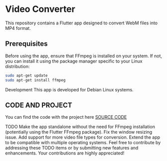 # Video Converter

This repository contains a Flutter app designed to convert WebM files into MP4 format. 

## Prerequisites

Before using the app, ensure that FFmpeg is installed on your system. If not, you can install it using the package manager specific to your Linux distribution:

```bash
sudo apt-get update
sudo apt-get install ffmpeg
```

Development
This app is developed for Debian Linux systems.

## CODE AND PROJECT

You can find the code with the project here 
[SOURCE CODE](https://github.com/stefanospin7/video_converter)


TODO
Make the app standalone without the need for FFmpeg installation (potentially using the Flutter FFmpeg package).
Fix the window resizing issue.
Add support for more video file types for conversion.
Extend the app to be compatible with multiple operating systems.
Feel free to contribute by addressing these TODO items or by submitting new features and enhancements. Your contributions are highly appreciated!
